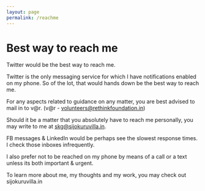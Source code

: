 ```yaml
---
layout: page
permalink: /reachme
---
```


# Best way to reach me

Twitter would be the best way to reach me. 

Twitter is the only messaging service for which I have notifications enabled on my phone. So of the lot, that would hands down be the best way to reach me. 

For any aspects related to guidance on any matter, you are best advised to mail in to v@r. (v@r - volunteers@rethinkfoundation.in)

Should it be a matter that you absolutely have to reach me personally, you may write to me at skg@sijokuruvilla.in. 

FB messages & LinkedIn would be perhaps see the slowest response times. I check those inboxes infrequently. 

I also prefer not to be reached on my phone by means of a call or a text unless its both important & urgent. 

To learn more about me, my thoughts and my work, you may check out sijokuruvilla.in